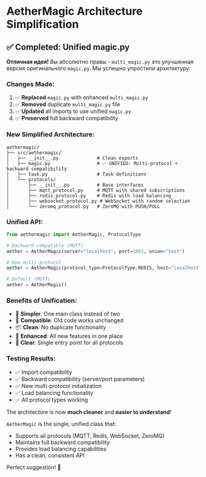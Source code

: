 # AetherMagic Architecture Simplification

## ✅ Completed: Unified magic.py

**Отличная идея!** Вы абсолютно правы - `multi_magic.py` это улучшенная версия оригинального `magic.py`. Мы успешно упростили архитектуру:

### Changes Made:
1. ✅ **Replaced** `magic.py` with enhanced `multi_magic.py`  
2. ✅ **Removed** duplicate `multi_magic.py` file
3. ✅ **Updated** all imports to use unified `magic.py`
4. ✅ **Preserved** full backward compatibility

### New Simplified Architecture:
```
aethermagic/
├── src/aethermagic/
│   ├── __init__.py              # Clean exports
│   ├── magic.py                 # ✅ UNIFIED: Multi-protocol + backward compatibility
│   ├── task.py                  # Task definitions  
│   └── protocols/
│       ├── __init__.py          # Base interfaces
│       ├── mqtt_protocol.py     # MQTT with shared subscriptions
│       ├── redis_protocol.py    # Redis with load balancing
│       ├── websocket_protocol.py # WebSocket with random selection
│       └── zeromq_protocol.py   # ZeroMQ with PUSH/PULL
```

### Unified API:
```python
from aethermagic import AetherMagic, ProtocolType

# Backward compatible (MQTT)
aether = AetherMagic(server="localhost", port=1883, union="test")

# New multi-protocol  
aether = AetherMagic(protocol_type=ProtocolType.REDIS, host="localhost", port=6379)

# Default (MQTT)
aether = AetherMagic()
```

### Benefits of Unification:
- 🎯 **Simpler**: One main class instead of two
- 🔄 **Compatible**: Old code works unchanged
- 📦 **Clean**: No duplicate functionality  
- 🚀 **Enhanced**: All new features in one place
- 📖 **Clear**: Single entry point for all protocols

### Testing Results:
- ✅ Import compatibility  
- ✅ Backward compatibility (server/port parameters)
- ✅ New multi-protocol initialization
- ✅ Load balancing functionality
- ✅ All protocol types working

The architecture is now **much cleaner** and **easier to understand**! 

`AetherMagic` is the single, unified class that:
- Supports all protocols (MQTT, Redis, WebSocket, ZeroMQ) 
- Maintains full backward compatibility
- Provides load balancing capabilities
- Has a clean, consistent API

Perfect suggestion! 🎉